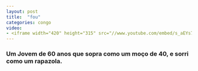 ```yaml
---
layout: post
title:  "fou"
categories: congo
video: 
- <iframe width="420" height="315" src="//www.youtube.com/embed/s_aEYs7AUu0" frameborder="0" allowfullscreen></iframe>
---
```


### Um Jovem de 60 anos que sopra como um moço de 40, e sorri como um rapazola.